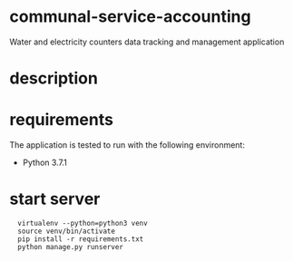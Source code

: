 # communal-service-accounting
Water and electricity counters data tracking and management application

# description

# requirements
The application is tested to run with the following environment:
  * Python 3.7.1

# start server

```
  virtualenv --python=python3 venv
  source venv/bin/activate
  pip install -r requirements.txt
  python manage.py runserver
```
